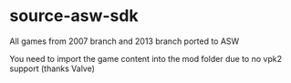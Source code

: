 # source-asw-sdk
All games from 2007 branch and 2013 branch ported to ASW

You need to import the game content into the mod folder due to no vpk2 support (thanks Valve)
